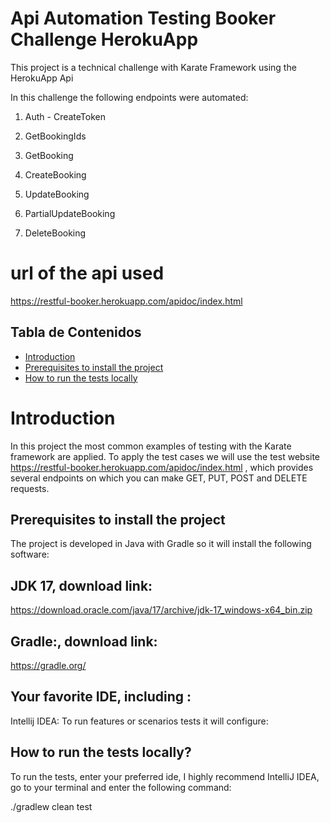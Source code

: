 # Api Automation Testing Booker Challenge HerokuApp

This project is a technical challenge with Karate  Framework using the HerokuApp Api

In this challenge the following endpoints were automated:

1. Auth - CreateToken

2. GetBookingIds

3. GetBooking

4. CreateBooking

5. UpdateBooking

6. PartialUpdateBooking

7. DeleteBooking


# url of the api used

https://restful-booker.herokuapp.com/apidoc/index.html

## Tabla de Contenidos
- [Introduction](#Introduction)
- [Prerequisites to install the project](#Prerequisites-to-install-the-project)
- [How to run the tests locally](#How-to-run-the-tests-locally)


# Introduction

In this project the most common examples of testing with the Karate framework are applied. To apply the test cases we will use the test website https://restful-booker.herokuapp.com/apidoc/index.html , which provides several endpoints on which you can make GET, PUT, POST and DELETE requests.


## Prerequisites to install the project

The project is developed in Java with Gradle so it will install the following software:

## JDK 17, download link:

https://download.oracle.com/java/17/archive/jdk-17_windows-x64_bin.zip


## Gradle:, download link:

https://gradle.org/

## Your favorite IDE, including :
Intellij IDEA: To run features or scenarios tests it will configure:


## How to run the tests locally?

To run the tests, enter your preferred ide, I highly recommend IntelliJ IDEA, go to your terminal and enter the following command:

./gradlew clean test
